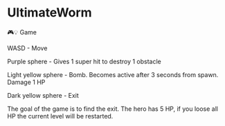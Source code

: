 # UltimateWorm
 🎮💡 Game

WASD - Move

Purple sphere - Gives 1 super hit to destroy 1 obstacle

Light yellow sphere - Bomb. Becomes active after 3 seconds from spawn. Damage 1 HP

Dark yellow sphere - Exit

The goal of the game is to find the exit. The hero has 5 HP, if you loose all HP the current level will be restarted.
